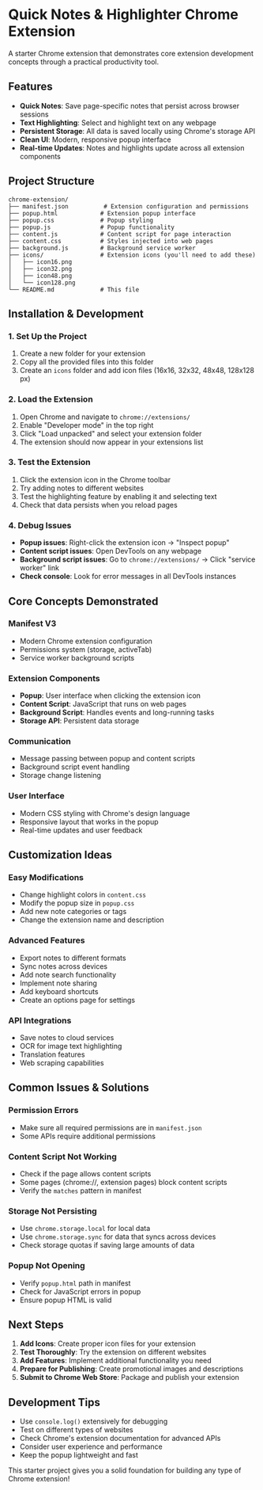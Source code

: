 # Quick Notes & Highlighter Chrome Extension

A starter Chrome extension that demonstrates core extension development concepts through a practical productivity tool.

## Features

- **Quick Notes**: Save page-specific notes that persist across browser sessions
- **Text Highlighting**: Select and highlight text on any webpage
- **Persistent Storage**: All data is saved locally using Chrome's storage API
- **Clean UI**: Modern, responsive popup interface
- **Real-time Updates**: Notes and highlights update across all extension components

## Project Structure

```
chrome-extension/
├── manifest.json          # Extension configuration and permissions
├── popup.html            # Extension popup interface
├── popup.css             # Popup styling
├── popup.js              # Popup functionality
├── content.js            # Content script for page interaction
├── content.css           # Styles injected into web pages
├── background.js         # Background service worker
├── icons/                # Extension icons (you'll need to add these)
│   ├── icon16.png
│   ├── icon32.png
│   ├── icon48.png
│   └── icon128.png
└── README.md             # This file
```

## Installation & Development

### 1. Set Up the Project
1. Create a new folder for your extension
2. Copy all the provided files into this folder
3. Create an `icons` folder and add icon files (16x16, 32x32, 48x48, 128x128 px)

### 2. Load the Extension
1. Open Chrome and navigate to `chrome://extensions/`
2. Enable "Developer mode" in the top right
3. Click "Load unpacked" and select your extension folder
4. The extension should now appear in your extensions list

### 3. Test the Extension
1. Click the extension icon in the Chrome toolbar
2. Try adding notes to different websites
3. Test the highlighting feature by enabling it and selecting text
4. Check that data persists when you reload pages

### 4. Debug Issues
- **Popup issues**: Right-click the extension icon → "Inspect popup"
- **Content script issues**: Open DevTools on any webpage
- **Background script issues**: Go to `chrome://extensions/` → Click "service worker" link
- **Check console**: Look for error messages in all DevTools instances

## Core Concepts Demonstrated

### Manifest V3
- Modern Chrome extension configuration
- Permissions system (storage, activeTab)
- Service worker background scripts

### Extension Components
- **Popup**: User interface when clicking the extension icon
- **Content Script**: JavaScript that runs on web pages
- **Background Script**: Handles events and long-running tasks
- **Storage API**: Persistent data storage

### Communication
- Message passing between popup and content scripts
- Background script event handling
- Storage change listening

### User Interface
- Modern CSS styling with Chrome's design language
- Responsive layout that works in the popup
- Real-time updates and user feedback

## Customization Ideas

### Easy Modifications
- Change highlight colors in `content.css`
- Modify the popup size in `popup.css`
- Add new note categories or tags
- Change the extension name and description

### Advanced Features
- Export notes to different formats
- Sync notes across devices
- Add note search functionality
- Implement note sharing
- Add keyboard shortcuts
- Create an options page for settings

### API Integrations
- Save notes to cloud services
- OCR for image text highlighting
- Translation features
- Web scraping capabilities

## Common Issues & Solutions

### Permission Errors
- Make sure all required permissions are in `manifest.json`
- Some APIs require additional permissions

### Content Script Not Working
- Check if the page allows content scripts
- Some pages (chrome://, extension pages) block content scripts
- Verify the `matches` pattern in manifest

### Storage Not Persisting
- Use `chrome.storage.local` for local data
- Use `chrome.storage.sync` for data that syncs across devices
- Check storage quotas if saving large amounts of data

### Popup Not Opening
- Verify `popup.html` path in manifest
- Check for JavaScript errors in popup
- Ensure popup HTML is valid

## Next Steps

1. **Add Icons**: Create proper icon files for your extension
2. **Test Thoroughly**: Try the extension on different websites
3. **Add Features**: Implement additional functionality you need
4. **Prepare for Publishing**: Create promotional images and descriptions
5. **Submit to Chrome Web Store**: Package and publish your extension

## Development Tips

- Use `console.log()` extensively for debugging
- Test on different types of websites
- Check Chrome's extension documentation for advanced APIs
- Consider user experience and performance
- Keep the popup lightweight and fast

This starter project gives you a solid foundation for building any type of Chrome extension!
